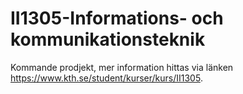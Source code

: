 # II1305-Informations- och kommunikationsteknik

Kommande prodjekt, mer information hittas via länken https://www.kth.se/student/kurser/kurs/II1305. 
